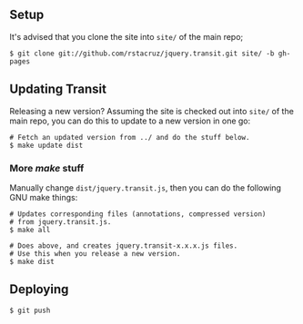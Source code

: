 Setup
-----

It's advised that you clone the site into `site/` of the main repo;

    $ git clone git://github.com/rstacruz/jquery.transit.git site/ -b gh-pages

Updating Transit
----------------

Releasing a new version? Assuming the site is checked out into `site/` of the 
main repo, you can do this to update to a new version in one go:

    # Fetch an updated version from ../ and do the stuff below.
    $ make update dist

### More _make_ stuff

Manually change `dist/jquery.transit.js`, then you can do the following GNU make 
things:

    # Updates corresponding files (annotations, compressed version)
    # from jquery.transit.js.
    $ make all

    # Does above, and creates jquery.transit-x.x.x.js files.
    # Use this when you release a new version.
    $ make dist

Deploying
---------

    $ git push
